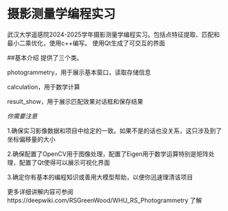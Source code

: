 # 摄影测量学编程实习

武汉大学遥感院2024-2025学年摄影测量学编程实习。包括点特征提取、匹配和最小二乘优化，使用c++编写。
使用Qt生成了可交互的界面


##基本介绍
提供了三个类。

photogrammetry，用于展示基本窗口，读取存储信息

calculation，用于数学计算

result_show，用于展示匹配效果对话框和保存结果

*你需要注意*

1.确保实习影像数据和项目中给定的一致。如果不是的话也没关系，这只涉及到了坐标偏移量的大小

2.确保配置了OpenCV用于图像处理，配置了Eigen用于数学运算特别是矩阵处理，配置了Qt使得可以展示可视化界面

3.确定你有基本的编程知识或善用大模型帮助，以便你迅速理清该项目

更多详细讲解内容可参阅https://deepwiki.com/RSGreenWood/WHU_RS_Photogrammetry
了解
